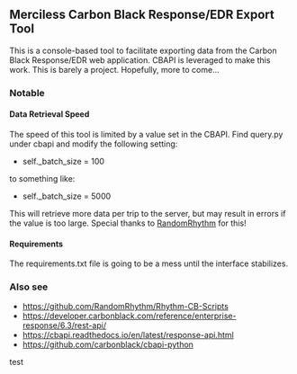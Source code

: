 ## Merciless Carbon Black Response/EDR Export Tool

This is a console-based tool to facilitate exporting data from the Carbon Black Response/EDR web application. CBAPI is leveraged to make this work. This is barely a project. Hopefully, more to come...

### Notable

#### Data Retrieval Speed
The speed of this tool is limited by a value set in the CBAPI. Find query.py under cbapi and modify the following setting:

* self._batch_size = 100

to something like:

* self._batch_size = 5000

This will retrieve more data per trip to the server, but may result in errors if the value is too large. Special thanks to [RandomRhythm](https://github.com/RandomRhythm) for this!

#### Requirements

The requirements.txt file is going to be a mess until the interface stabilizes.

### Also see

* https://github.com/RandomRhythm/Rhythm-CB-Scripts
* https://developer.carbonblack.com/reference/enterprise-response/6.3/rest-api/
* https://cbapi.readthedocs.io/en/latest/response-api.html
* https://github.com/carbonblack/cbapi-python

test